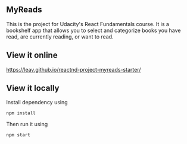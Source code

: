 ## MyReads

This is the project for Udacity's React Fundamentals course. It is a bookshelf app that allows you to select and categorize books you have read, are currently reading, or want to read.

## View it online

https://leav.github.io/reactnd-project-myreads-starter/

## View it locally

Install dependency using

```npm install```

Then run it using

```npm start```
